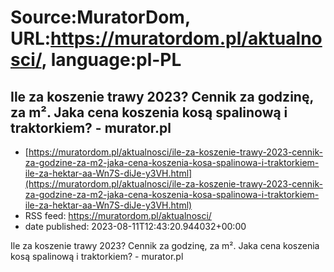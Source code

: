 # Source:MuratorDom, URL:https://muratordom.pl/aktualnosci/, language:pl-PL

## Ile za koszenie trawy 2023? Cennik za godzinę, za m². Jaka cena koszenia kosą spalinową i traktorkiem? - murator.pl
 - [https://muratordom.pl/aktualnosci/ile-za-koszenie-trawy-2023-cennik-za-godzine-za-m2-jaka-cena-koszenia-kosa-spalinowa-i-traktorkiem-ile-za-hektar-aa-Wn7S-diJe-y3VH.html](https://muratordom.pl/aktualnosci/ile-za-koszenie-trawy-2023-cennik-za-godzine-za-m2-jaka-cena-koszenia-kosa-spalinowa-i-traktorkiem-ile-za-hektar-aa-Wn7S-diJe-y3VH.html)
 - RSS feed: https://muratordom.pl/aktualnosci/
 - date published: 2023-08-11T12:43:20.944032+00:00

Ile za koszenie trawy 2023? Cennik za godzinę, za m². Jaka cena koszenia kosą spalinową i traktorkiem? - murator.pl


